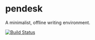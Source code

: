 # pendesk
A minimalist, offline writing environment.

[![Build Status](https://galileo.gmdianaty.com/job/PenDesk/badge/icon)](https://galileo.gmdianaty.com/job/PenDesk/)
